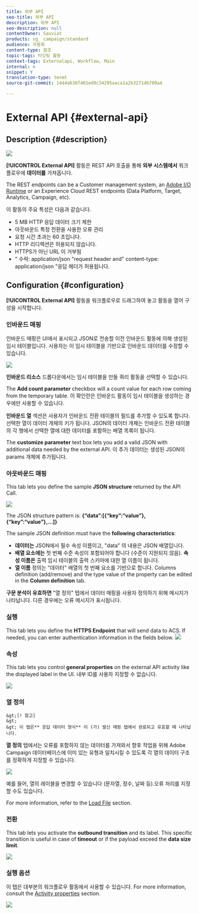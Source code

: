 ```yaml
---
title: 외부 API
seo-title: 외부 API
description: 외부 API
seo-description: null
contentOwner: Sauviat
products: sg_ campaign/standard
audience: 자동화
content-type: 참조
topic-tags: 타깃팅 활동
context-tags: Externalapi, Workflow, Main
internal: n
snippet: Y
translation-type: tm+mt
source-git-commit: 1444a636f401ed9c34295aaca1a2b3271d6700a4

---
```



# External API {#external-api}

## Description {#description}

![](assets/wf_externalAPI.png)

**[!UICONTROL External API]** 활동은 REST API 호출을 통해 **외부 시스템에서** 워크플로우에 **데이터를** 가져옵니다.

The REST endpoints can be a Customer management system, an [Adobe I/O Runtime](https://www.adobe.io/apis/experienceplatform/runtime.html) or an Experience Cloud REST endpoints (Data Platform, Target, Analytics, Campaign, etc).

이 활동의 주요 특성은 다음과 같습니다.

* 5 MB HTTP 응답 데이터 크기 제한
* 아웃바운드 특정 전환을 사용한 오류 관리
* 요청 시간 초과는 60 초입니다.
* HTTP 리디렉션은 허용되지 않습니다.
* HTTPS가 아닌 URL 이 거부됨
* " 수락: application/json "request header and" content-type: application/json "응답 헤더가 허용됩니다.

## Configuration {#configuration}

**[!UICONTROL External API]** 활동을 워크플로우로 드래그하여 놓고 활동을 열어 구성을 시작합니다.

### 인바운드 매핑

인바운드 매핑은 UI에서 표시되고 JSON로 전송할 이전 인바운드 활동에 의해 생성된 임시 테이블입니다.
사용자는 이 임시 테이블을 기반으로 인바운드 데이터를 수정할 수 있습니다.

![](assets/externalAPI-inbound.png)

**인바운드 리소스** 드롭다운에서는 임시 테이블을 만들 쿼리 활동을 선택할 수 있습니다.

The **Add count parameter** checkbox will a count value for each row coming from the temporary table. 이 확인란은 인바운드 활동이 임시 테이블을 생성하는 경우에만 사용할 수 있습니다.

**인바운드 열** 섹션은 사용자가 인바운드 전환 테이블의 필드를 추가할 수 있도록 합니다. 선택한 열이 데이터 개체의 키가 됩니다. JSON의 데이터 개체는 인바운드 전환 테이블의 각 행에서 선택한 열에 대한 데이터를 포함하는 배열 목록이 됩니다.

The **customize parameter** text box lets you add a valid JSON with additional data needed by the external API. 이 추가 데이터는 생성된 JSON의 params 개체에 추가됩니다.

### 아웃바운드 매핑

This tab lets you define the sample **JSON structure** returned by the API Call.

![](assets/externalAPI-outbound.png)

The JSON structure pattern is: **{“data”:[{“key”:“value”}, {“key”:“value”},...]}**

The sample JSON definition must have the **following characteristics**:

* **데이터는** JSON에서 필수 속성 이름이고, "data" 의 내용은 JSON 배열입니다.
* **배열 요소에는** 첫 번째 수준 속성이 포함되어야 합니다 (수준이 지원되지 않음).
   **속성 이름은** 출력 임시 테이블의 출력 스키마에 대한 열 이름이 됩니다.
* **열 이름** 정의는 "데이터" 배열의 첫 번째 요소를 기반으로 합니다.
Columns definition (add/remove) and the type value of the property can be edited in the **Column definition** tab.

**구문 분석이 유효하면** "열 정의" 탭에서 데이터 매핑을 사용자 정의하기 위해 메시지가 나타납니다. 다른 경우에는 오류 메시지가 표시됩니다.

### 실행

This tab lets you define the **HTTPS Endpoint** that will send data to ACS. If needed, you can enter authentication information in the fields below.
![](assets/externalAPI-execution.png)

### 속성

This tab lets you control **general properties** on the external API activity like the displayed label in the UI. 내부 ID를 사용자 지정할 수 없습니다.

![](assets/externalAPI-properties.png)

### 열 정의

    &gt;[! 참고]
    &gt;
    &gt; 이 탭은** 응답 데이터 형식** 이 (가) 발신 매핑 탭에서 완료되고 유효할 때 나타납니다.

**열 정의** 탭에서는 오류를 포함하지 않는 데이터를 가져와서 향후 작업을 위해 Adobe Campaign 데이터베이스에 이미 있는 유형과 일치시킬 수 있도록 각 열의 데이터 구조를 정확하게 지정할 수 있습니다.

![](assets/externalAPI-column.png)

예를 들어, 열의 레이블을 변경할 수 있습니다 (문자열, 정수, 날짜 등).오류 처리를 지정할 수도 있습니다.

For more information, refer to the [Load File](../../automating/using/load-file.md) section.

### 전환

This tab lets you activate the **outbound transition** and its label. This specific transition is useful in case of **timeout** or if the payload exceed the **data size limit**.

![](assets/externalAPI-transition.png)

### 실행 옵션

이 탭은 대부분의 워크플로우 활동에서 사용할 수 있습니다. For more information, consult the [Activity properties](../../automating/using/executing-a-workflow.md#activity-properties) section.

![](assets/externalAPI-options.png)

<!--
## Example: Managing coupons with External API Activity

This example illustrates how to **add coupon value** retrieving by a REST call to profiles and then sending an email containing these coupon values.

The workflow is presented as follows:

![](assets/externalAPI_activity_example1.png)

1. Drag and drop an **External API** activity
    1. Parse the JSON sample responsa as {"data":[{"code":"value"}]}.
    1. Add the **Rest endpoint URL** and define authentication setting if needed
    ![](assets/externalAPI_activity_example2.png)
    1. In the **column definition** tab, add a new column called **code** that will store the code value.
        ![](assets/externalAPI_activity_example3.png)
    1. Enabled an **outbound transition** to manage request failures.
1. Drag and drop a **Query** activity
    1. Configure the **Target** tab to query all the **@adobe.com** email. For different Query samples, refer to the [Query](../../automating/using/query.md) section.
    1. In the **additional data** tab, add a new column based on **rowId()** function. This additional column allows you to reconciliate coupon code with the profile ID..
        ![](assets/externalAPI_activity_example4.png)

        >[!NOTE]
        >
        >This reconciliation approach means that the profile query number is equal to the number of coupon values returned by the REST call.
1. Once this two activities are configured, drag and drop an **Enrichment** activity to associate coupon values with profiles.
    1. Select the previous Query activity in the **primarySet** field.
        ![](assets/externalAPI_activity_example5.png)
    1. Create a new relation in the **Advanced relations** tab, and add the following reconciliation criteria:
    1. **@expr1** coming grom the Query activity in the source expression field.
    1. **@lineNum** as an expression that returns the line number for each coupon value in the destination field.
        ![](assets/externalAPI_activity_example6.png)
        More information on the enrichment activity are available [here](../../automating/using/enrichment.md)

    1. The transition **Data Structure** will contain:
        ![](assets/externalAPI_activity_example7.png)
1. Finally drag and drop a **Send via Email** activity.
    You can modify your email template by adding the **code** personnalized field.

-->
